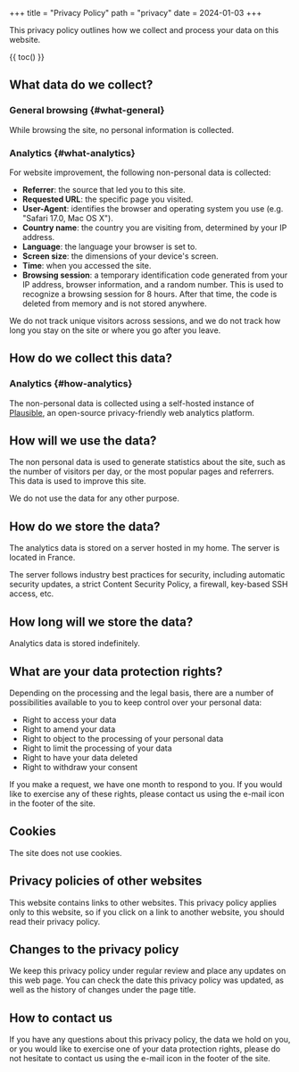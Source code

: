 +++
title = "Privacy Policy"
path = "privacy"
date = 2024-01-03
+++

This privacy policy outlines how we collect and process your data on this website.

{{ toc() }}

## What data do we collect?

### General browsing {#what-general}

While browsing the site, no personal information is collected.

### Analytics {#what-analytics}

For website improvement, the following non-personal data is collected:

- **Referrer**: the source that led you to this site.
- **Requested URL**: the specific page you visited.
- **User-Agent**: identifies the browser and operating system you use (e.g. "Safari 17.0, Mac OS X").
- **Country name**: the country you are visiting from, determined by your IP address.
- **Language**: the language your browser is set to.
- **Screen size**: the dimensions of your device's screen.
- **Time**: when you accessed the site.
- **Browsing session**: a temporary identification code generated from your IP address, browser information, and a random number. This is used to recognize a browsing session for 8 hours. After that time, the code is deleted from memory and is not stored anywhere.

We do not track unique visitors across sessions, and we do not track how long you stay on the site or where you go after you leave.

## How do we collect this data?

### Analytics {#how-analytics}

The non-personal data is collected using a self-hosted instance of [Plausible](https://www.plausible.io/), an open-source privacy-friendly web analytics platform.

## How will we use the data?

The non personal data is used to generate statistics about the site, such as the number of visitors per day, or the most popular pages and referrers.
This data is used to improve this site.

We do not use the data for any other purpose.

## How do we store the data?

The analytics data is stored on a server hosted in my home.
The server is located in France.

The server follows industry best practices for security, including automatic security updates, a strict Content Security Policy, a firewall, key-based SSH access, etc.

## How long will we store the data?

Analytics data is stored indefinitely.

## What are your data protection rights?

Depending on the processing and the legal basis, there are a number of possibilities available to you to keep control over your personal data:

- Right to access your data
- Right to amend your data
- Right to object to the processing of your personal data
- Right to limit the processing of your data
- Right to have your data deleted
- Right to withdraw your consent

If you make a request, we have one month to respond to you.
If you would like to exercise any of these rights, please contact us using the e-mail icon in the footer of the site.

## Cookies

The site does not use cookies.

## Privacy policies of other websites

This website contains links to other websites.
This privacy policy applies only to this website, so if you click on a link to another website,
you should read their privacy policy.

## Changes to the privacy policy

We keep this privacy policy under regular review and place any updates on this web page.
You can check the date this privacy policy was updated, as well as the history of changes
under the page title.

## How to contact us

If you have any questions about this privacy policy, the data we hold on you,
or you would like to exercise one of your data protection rights,
please do not hesitate to contact us using the e-mail icon in the footer of the site.

